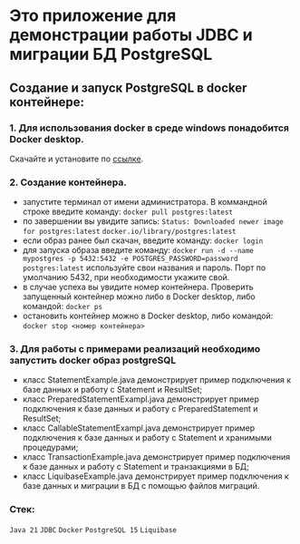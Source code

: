 # Это приложение для демонстрации работы JDBC и миграции БД PostgreSQL

## Создание и запуск PostgreSQL в docker контейнере:
### 1. Для использования docker в среде windows понадобится Docker desktop. 
Скачайте и установите по [ссылке](https://docs.docker.com/desktop/install/windows-install/). 
### 2. Создание контейнера.
- запустите терминал от имени администратора. В коммандной строке введите команду: `docker pull postgres:latest` 
- по завершении вы увидите запись:
`Status: Downloaded newer image for postgres:latest`
`docker.io/library/postgres:latest`
- если образ ранее был скачан, введите команду: `docker login`
- для запуска образа введите команду: `docker run -d --name mypostgres -p 5432:5432 -e POSTGRES_PASSWORD=password postgres:latest`
используйте свои названия и пароль. Порт по умолчанию 5432, при необходимости укажите свой.
- в случае успеха вы увидите номер контейнера. Проверить запущенный контейнер можно либо в Docker desktop, либо командой: `docker ps`
- остановить контейнер можно в Docker desktop, либо командой: `docker stop <номер контейнера>` 
### 3. Для работы с примерами реализаций необходимо запустить docker образ postgreSQL
- класс StatementExample.java демонстрирует пример подключения к базе данных и работу с Statement и ResultSet;
- класс PreparedStatementExampl.java демонстрирует пример подключения к базе данных и работу с PreparedStatement и ResultSet;
- класс CallableStatementExampl.java демонстрирует пример подключения к базе данных и работу с Statement и хранимыми процедурами;
- класс TransactionExample.java демонстрирует пример подключения к базе данных и работу с Statement и транзакциями в БД;
- класс LiquibaseExample.java демонстрирует пример подключения к базе данных и миграции в БД с помощью файлов миграций.

### Стек: 
`Java 21`
`JDBC`
`Docker`
`PostgreSQL 15`
`Liquibase`